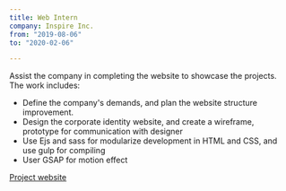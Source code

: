 ```yaml
---
title: Web Intern
company: Inspire Inc.
from: "2019-08-06"
to: "2020-02-06"

---
```


Assist the company in completing the website to showcase the projects. The work includes: 

- Define the company's demands, and plan the website structure improvement.
- Design the corporate identity website, and create a wireframe, prototype for communication with designer
- Use Ejs and sass for modularize development in HTML and CSS, and use gulp for compiling
- User GSAP for motion effect

[Project website](http://www.inspireimc.com/demoKV/)
